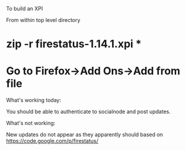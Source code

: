 To build an XPI

From within top level directory
# zip -r firestatus-1.14.1.xpi *
# Go to Firefox->Add Ons->Add from file

What's working today:

You should be able to authenticate to socialnode and post updates.

What's not working:

New updates do not appear as they apparently should based on
https://code.google.com/p/firestatus/


